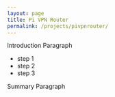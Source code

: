 ```yaml
---
layout: page
title: Pi VPN Router
permalink: /projects/pivpnrouter/
---
```


Introduction Paragraph

* step 1
* step 2
* step 3

Summary Paragraph
